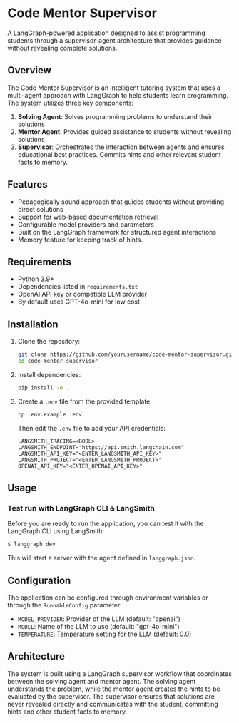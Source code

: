 # Code Mentor Supervisor

A LangGraph-powered application designed to assist programming students through a supervisor-agent architecture that provides guidance without revealing complete solutions.

## Overview

The Code Mentor Supervisor is an intelligent tutoring system that uses a multi-agent approach with LangGraph to help students learn programming. The system utilizes three key components:

1. **Solving Agent**: Solves programming problems to understand their solutions
2. **Mentor Agent**: Provides guided assistance to students without revealing solutions
3. **Supervisor**: Orchestrates the interaction between agents and ensures educational best practices. Commits hints and other relevant student facts to memory.

## Features

- Pedagogically sound approach that guides students without providing direct solutions
- Support for web-based documentation retrieval
- Configurable model providers and parameters
- Built on the LangGraph framework for structured agent interactions
- Memory feature for keeping track of hints.

## Requirements

- Python 3.9+
- Dependencies listed in `requirements.txt`
- OpenAI API key or compatible LLM provider
- By default uses GPT-4o-mini for low cost

## Installation

1. Clone the repository:
   ```bash
   git clone https://github.com/yourusername/code-mentor-supervisor.git
   cd code-mentor-supervisor
   ```

2. Install dependencies:
   ```bash
   pip install -e .
   ```

3. Create a `.env` file from the provided template:
   ```bash
   cp .env.example .env
   ```
   Then edit the `.env` file to add your API credentials:
   ```
   LANGSMITH_TRACING=<BOOL>
   LANGSMITH_ENDPOINT="https://api.smith.langchain.com"
   LANGSMITH_API_KEY="<ENTER_LANGSMITH_API_KEY>"
   LANGSMITH_PROJECT="<ENTER_LANGSMITH_PROJECT>"
   OPENAI_API_KEY="<ENTER_OPENAI_API_KEY>"
   ```

## Usage

### Test run with LangGraph CLI & LangSmith

Before you are ready to run the application, you can test it with the LangGraph CLI using LangSmith:

```bash
$ langgraph dev
```

This will start a server with the agent defined in `langgraph.json`.

## Configuration

The application can be configured through environment variables or through the `RunnableConfig` parameter:

- `MODEL_PROVIDER`: Provider of the LLM (default: "openai")
- `MODEL`: Name of the LLM to use (default: "gpt-4o-mini")
- `TEMPERATURE`: Temperature setting for the LLM (default: 0.0)

## Architecture

The system is built using a LangGraph supervisor workflow that coordinates between the solving agent and mentor agent. The solving agent understands the problem, while the mentor agent creates the hints to be evaluated by the supervisor. The supervisor ensures that solutions are never revealed directly and communicates with the student, committing hints and other student facts to memory.
